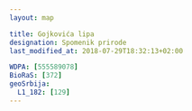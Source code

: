 ```yaml
---
layout: map

title: Gojkovića lipa
designation: Spomenik prirode
last_modified_at: 2018-07-29T18:32:13+02:00

WDPA: [555589078]
BioRaS: [372]
geoSrbija:
  L1_182: [129]
---
```

